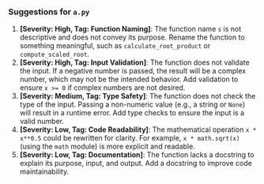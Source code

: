### Suggestions for `a.py`

1. **[Severity: High, Tag: Function Naming]**: The function name `s` is not descriptive and does not convey its purpose. Rename the function to something meaningful, such as `calculate_root_product` or `compute_scaled_root`.
2. **[Severity: High, Tag: Input Validation]**: The function does not validate the input. If a negative number is passed, the result will be a complex number, which may not be the intended behavior. Add validation to ensure `x >= 0` if complex numbers are not desired.
3. **[Severity: Medium, Tag: Type Safety]**: The function does not check the type of the input. Passing a non-numeric value (e.g., a string or `None`) will result in a runtime error. Add type checks to ensure the input is a valid number.
4. **[Severity: Low, Tag: Code Readability]**: The mathematical operation `x * x**0.5` could be rewritten for clarity. For example, `x * math.sqrt(x)` (using the `math` module) is more explicit and readable.
5. **[Severity: Low, Tag: Documentation]**: The function lacks a docstring to explain its purpose, input, and output. Add a docstring to improve code maintainability.

